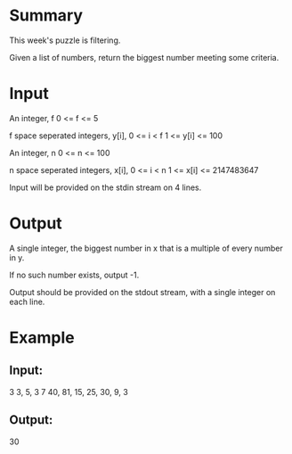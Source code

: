 # Summary

This week's puzzle is filtering.

Given a list of numbers, return the biggest number meeting some criteria.

# Input

An integer, f
0 <= f <= 5

f space seperated integers, y[i], 0 <= i < f
1 <= y[i] <= 100

An integer, n
0 <= n <= 100

n space seperated integers, x[i], 0 <= i < n
1 <= x[i] <= 2147483647

Input will be provided on the stdin stream on 4 lines.

# Output

A single integer, the biggest number in x that is a multiple of every number in y.

If no such number exists, output -1.

Output should be provided on the stdout stream, with a single integer on each line.

# Example

## Input:

3
3, 5, 3
7
40, 81, 15, 25, 30, 9, 3

## Output:

30
